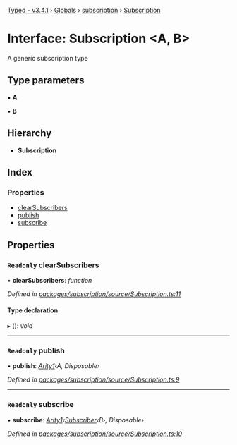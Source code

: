 [Typed - v3.4.1](../README.md) › [Globals](../globals.md) › [subscription](../modules/subscription.md) › [Subscription](subscription.subscription-1.md)

# Interface: Subscription <**A, B**>

A generic subscription type

## Type parameters

▪ **A**

▪ **B**

## Hierarchy

* **Subscription**

## Index

### Properties

* [clearSubscribers](subscription.subscription-1.md#readonly-clearsubscribers)
* [publish](subscription.subscription-1.md#readonly-publish)
* [subscribe](subscription.subscription-1.md#readonly-subscribe)

## Properties

### `Readonly` clearSubscribers

• **clearSubscribers**: *function*

*Defined in [packages/subscription/source/Subscription.ts:11](https://github.com/TylorS/typed-prelude/blob/cf24d7c0/packages/subscription/source/Subscription.ts#L11)*

#### Type declaration:

▸ (): *void*

___

### `Readonly` publish

• **publish**: *[Arity1](../modules/lambda.md#arity1)‹A, Disposable›*

*Defined in [packages/subscription/source/Subscription.ts:9](https://github.com/TylorS/typed-prelude/blob/cf24d7c0/packages/subscription/source/Subscription.ts#L9)*

___

### `Readonly` subscribe

• **subscribe**: *[Arity1](../modules/lambda.md#arity1)‹[Subscriber](../modules/subscription.md#subscriber)‹B›, Disposable›*

*Defined in [packages/subscription/source/Subscription.ts:10](https://github.com/TylorS/typed-prelude/blob/cf24d7c0/packages/subscription/source/Subscription.ts#L10)*

